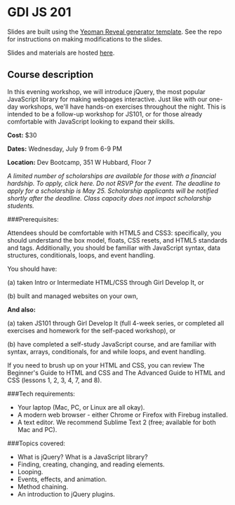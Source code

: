 # GDI JS 201

Slides are built using the [Yeoman Reveal generator template](https://github.com/gdichicago/yeoman_reveal_template). See the repo for instructions on making modifications to the slides.

Slides and materials are hosted [here](http://gdichicago.com/classes/js201).

## Course description

In this evening workshop, we will introduce jQuery, the most popular JavaScript library for making webpages interactive. Just like with our one-day workshops, we'll have hands-on exercises throughout the night. This is intended to be a follow-up workshop for JS101, or for those already comfortable with JavaScript looking to expand their skills.


**Cost:** $30

**Dates:** Wednesday, July 9 from 6-9 PM

**Location:** Dev Bootcamp, 351 W Hubbard, Floor 7

*A limited number of scholarships are available for those with a financial hardship. To apply, click here. Do not RSVP for the event. The deadline to apply for a scholarship is May 25. Scholarship applicants will be notified shortly after the deadline. Class capacity does not impact scholarship students.*


###Prerequisites:

Attendees should be comfortable with HTML5 and CSS3: specifically, you should understand the box model, floats, CSS resets, and HTML5 standards and tags. Additionally, you should be familiar with JavaScript syntax, data structures, conditionals, loops, and event handling.

You should have:

(a) taken Intro or Intermediate HTML/CSS through Girl Develop It, or

(b) built and managed websites on your own,

**And also:**

(a) taken JS101 through Girl Develop It (full 4-week series, or completed all exercises and homework for the self-paced workshop), or

(b) have completed a self-study JavaScript course, and are familiar with syntax, arrays, conditionals, for and while loops, and event handling.

If you need to brush up on your HTML and CSS, you can review The Beginner's Guide to HTML and CSS and The Advanced Guide to HTML and CSS (lessons 1, 2, 3, 4, 7, and 8). 


###Tech requirements:

* Your laptop (Mac, PC, or Linux are all okay). 
* A modern web browser - either Chrome or Firefox with Firebug installed. 
* A text editor. We recommend Sublime Text 2 (free; available for both Mac and PC).


###Topics covered:

* What is jQuery? What is a JavaScript library?
* Finding, creating, changing, and reading elements.
* Looping.
* Events, effects, and animation.
* Method chaining.
* An introduction to jQuery plugins.

